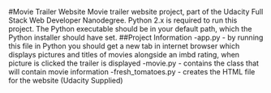 #Movie Trailer Website
Movie trailer website project, part of the Udacity Full Stack Web Developer Nanodegree.
Python 2.x is required to run this project. The Python executable should be in your default path, which the Python installer should have set.
##Project Information
-app.py - by running this file in Python you should get a new tab in internet browser which displays pictures and titles of movies alongside an imbd rating, when picture is clicked the trailer is displayed
-movie.py - contains the class that will contain movie information
-fresh_tomatoes.py - creates the HTML file for the website (Udacity Supplied)


